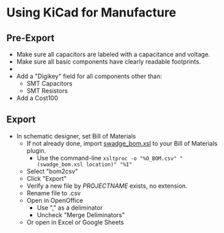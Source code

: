 # Using KiCad for Manufacture

## Pre-Export
 * Make sure all capacitors are labeled with a capacitance and voltage.
 * Make sure all basic components have clearly readable footprints.
 * 
 * Add a "Digikey" field for all components other than:
   * SMT Capacitors
   * SMT Resistors
 * Add a Cost100
 
 ## Export
  * In schematic designer, set Bill of Materials
    * If not already done, import [swadge_bom.xsl](https://raw.githubusercontent.com/cnlohr/swadgeguide/master/nonlibrary_files/swadge_bom.xsl) to your Bill of Materials plugin.
      * Use the command-line `xsltproc -o "%O_BOM.csv" "(swadge_bom.xsl location)" "%I"`
    * Select "bom2csv"
    * Click "Export"
    * Verify a new file by *PROJECTNAME* exists, no extension.
    * Rename file to .csv
    * Open in OpenOffice
      * Use "," as a deliminator
      * Uncheck "Merge Deliminators"
    * Or open in Excel or Google Sheets
    
